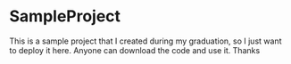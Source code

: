 # SampleProject
This is a sample project that I created during my graduation, so I just want to deploy it here. Anyone can download the code and use it. Thanks
